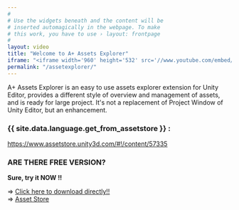 ```yaml
---
#
# Use the widgets beneath and the content will be
# inserted automagically in the webpage. To make
# this work, you have to use › layout: frontpage
#
layout: video
title: "Welcome to A+ Assets Explorer"
iframe: "<iframe width='960' height='532' src='//www.youtube.com/embed/sNDiupIq_3Y' frameborder='0' allowfullscreen></iframe>"
permalink: "/assetexplorer/"
---
```


A+ Assets Explorer is an easy to use assets explorer extension for Unity Editor, provides a different style of overview and management of assets, and is ready for large project. It's not a replacement of Project Window of Unity Editor, but an enhancement. 

### {{ site.data.language.get_from_assetstore }} :
<https://www.assetstore.unity3d.com/#!/content/57335>

### ARE THERE FREE VERSION?

__Sure, try it NOW !!__

=> [Click here to download directly!!](http://www.amlovey.com/assets/packages/A+%20Assets%20Explorer%20Free.unitypackage) <br>
=> [Asset Store](https://www.assetstore.unity3d.com/en/#!/content/68761)


